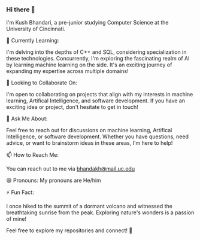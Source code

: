 

<!--
**KushBhandari15/KushBhandari15** is a ✨ _special_ ✨ repository because its `README.md` (this file) appears on your GitHub profile.

Here are some ideas to get you started:

- 🔭 I’m currently working on ...
- 🌱 I’m currently learning ...
- 👯 I’m looking to collaborate on ...
- 🤔 I’m looking for help with ...
- 💬 Ask me about ...
- 📫 How to reach me: ...
- 😄 Pronouns: ...
- ⚡ Fun fact: ...
-->

### Hi there 👋

I'm Kush Bhandari, a pre-junior studying Computer Science at the University of Cincinnati.

🌱 Currently Learning:

I'm delving into the depths of C++ and SQL, considering specialization in these technologies. Concurrently, I'm exploring the fascinating realm of AI by learning machine learning on the side. It's an exciting journey of expanding my expertise across multiple domains!


👯 Looking to Collaborate On:

I'm open to collaborating on projects that align with my interests in machine learning, Artifical Intelligence, and software development. If you have an exciting idea or project, don't hesitate to get in touch!

💬 Ask Me About:

Feel free to reach out for discussions on machine learning, Artifical Intelligence, or software development. Whether you have questions, need advice, or want to brainstorm ideas in these areas, I'm here to help!

📫 How to Reach Me: 

You can reach out to me via bhandakh@mail.uc.edu

😄 Pronouns: 
 My pronouns are He/him

⚡ Fun Fact:

I once hiked to the summit of a dormant volcano and witnessed the breathtaking sunrise from the peak. Exploring nature's wonders is a passion of mine!

<!-- Feel free to explore my repositories and connect! -->
Feel free to explore my repositories and connect! 🚀
